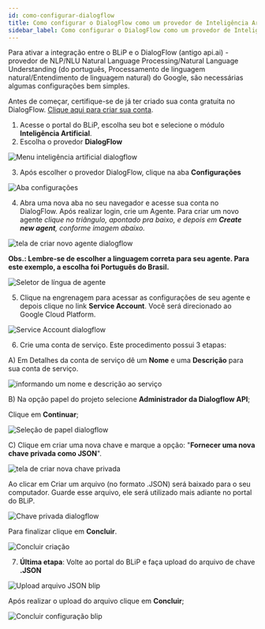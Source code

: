 ```yaml
---
id: como-configurar-dialogflow
title: Como configurar o DialogFlow como um provedor de Inteligência Artificial
sidebar_label: Como configurar o DialogFlow como um provedor de Inteligência Artificial
---
```


Para ativar a integração entre o BLiP e o DialogFlow (antigo api.ai) - provedor de NLP/NLU Natural Language Processing/Natural Language Understanding (do português, Processamento de linguagem natural/Entendimento de linguagem natural) do Google, são necessárias algumas configurações bem simples.

Antes de começar, certifique-se de já ter criado sua conta gratuita no DialogFlow. [Clique aqui para criar sua conta](https://console.dialogflow.com/api-client/#/login).

1) Acesse o portal do BLiP, escolha seu bot e selecione o módulo **Inteligência Artificial**.  
2) Escolha o provedor **DialogFlow**  

![Menu inteligência artificial dialogflow](/img/ai/nlp/nlp-como-configurar-dialogflow-1.png)<br>

3) Após escolher o provedor DialogFlow, clique na aba **Configurações**

![Aba configurações](/img/ai/nlp/nlp-como-configurar-dialogflow-2.png)<br>

4) Abra uma nova aba no seu navegador e acesse sua conta no DialogFlow. Após realizar login, crie um Agente. Para criar um novo agente *clique no triângulo, apontado pra baixo, e depois em **Create new agent**, conforme imagem abaixo.*

![tela de criar novo agente dialogflow](/img/ai/nlp/nlp-como-configurar-dialogflow-3.png)<br>

**Obs.: Lembre-se de escolher a linguagem correta para seu agente. Para este exemplo, a escolha foi Português do Brasil.**

![Seletor de língua de agente](/img/ai/nlp/nlp-como-configurar-dialogflow-4.png)<br>

5) Clique na engrenagem para acessar as configurações de seu agente e depois clique no link **Service Account**. Você será direcionado ao Google Cloud Platform.

![Service Account dialogflow](/img/ai/nlp/nlp-como-configurar-dialogflow-5.png)<br>

6) Crie uma conta de serviço. Este procedimento possui 3 etapas:

A) Em Detalhes da conta de serviço dê um **Nome** e uma **Descrição** para sua conta de serviço.

![informando um nome e descrição ao serviço](/img/ai/nlp/nlp-como-configurar-dialogflow-6.png)<br>

B) Na opção papel do projeto selecione **Administrador da Dialogflow API**;  

Clique em **Continuar**;

![Seleção de papel dialogflow](/img/ai/nlp/nlp-como-configurar-dialogflow-7.png)<br>

C) Clique em criar uma nova chave e marque a opção: "**Fornecer uma nova chave privada como JSON**".

![tela de criar nova chave privada](/img/ai/nlp/nlp-como-configurar-dialogflow-8.png)<br>

Ao clicar em Criar um arquivo (no formato .JSON) será baixado para o seu computador. Guarde esse arquivo, ele será utilizado mais adiante no portal do BLiP.

![Chave privada dialogflow](/img/ai/nlp/nlp-como-configurar-dialogflow-9.png)

Para finalizar clique em **Concluir**.

![Concluir criação](/img/ai/nlp/nlp-como-configurar-dialogflow-10.png)<br>

7) **Última etapa**: Volte ao portal do BLiP e faça upload do arquivo de chave **.JSON**

![Upload arquivo JSON blip](/img/ai/nlp/nlp-como-configurar-dialogflow-11.png)<br>

Após realizar o upload do arquivo clique em **Concluir**;

![Concluir configuração blip](/img/ai/nlp/nlp-como-configurar-dialogflow-12.png)<br>
